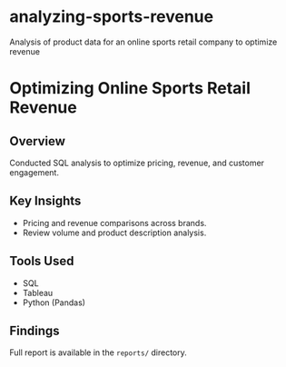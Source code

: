 # analyzing-sports-revenue
Analysis of product data for an online sports retail company to optimize revenue
# Optimizing Online Sports Retail Revenue

## Overview
Conducted SQL analysis to optimize pricing, revenue, and customer engagement.

## Key Insights
- Pricing and revenue comparisons across brands.
- Review volume and product description analysis.

## Tools Used
- SQL
- Tableau
- Python (Pandas)

## Findings
Full report is available in the `reports/` directory.
